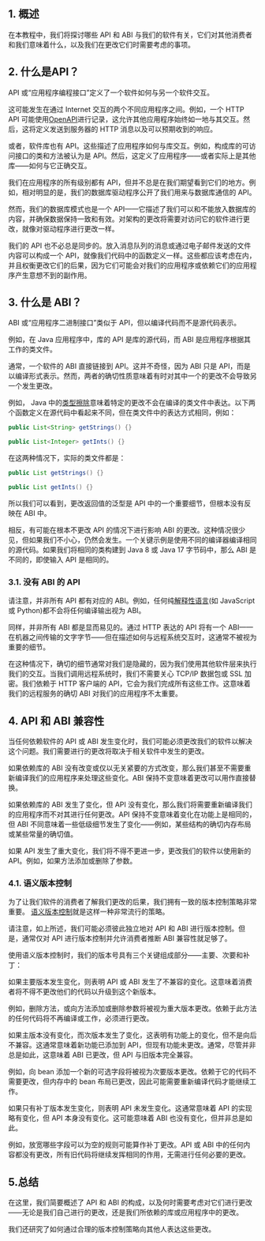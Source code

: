 ## 1. 概述

在本教程中，我们将探讨哪些 API 和 ABI 与我们的软件有关，它们对其他消费者和我们意味着什么，以及我们在更改它们时需要考虑的事项。

## 2. 什么是API？

API 或“应用程序编程接口”定义了一个软件如何与另一个软件交互。

这可能发生在通过 Internet 交互的两个不同应用程序之间。例如，一个 HTTP API 可能使用[OpenAPI](https://www.baeldung.com/spring-rest-openapi-documentation)进行记录，这允许其他应用程序始终如一地与其交互。然后，这将定义发送到服务器的 HTTP 消息以及可以预期收到的响应。

或者，软件库也有 API。这些描述了应用程序如何与库交互。例如，构成库的可访问接口的类和方法被认为是 API。然后，这定义了应用程序——或者实际上是其他库——如何与它正确交互。

我们在应用程序的所有级别都有 API，但并不总是在我们期望看到它们的地方。例如，相对明显的是，我们的数据库驱动程序公开了我们用来与数据库通信的 API。

然而，我们的数据库模式也是一个 API——它描述了我们可以和不能放入数据库的内容，并确保数据保持一致和有效。对架构的更改将需要对访问它的软件进行更改，就像对驱动程序进行更改一样。

我们的 API 也不必总是同步的。放入消息队列的消息或通过电子邮件发送的文件内容可以构成一个 API，就像我们代码中的函数定义一样。这些都应该考虑在内，并且权衡更改它们的后果，因为它们可能会对我们的应用程序或依赖它们的应用程序产生意想不到的副作用。

## 3. 什么是 ABI？

ABI 或“应用程序二进制接口”类似于 API，但以编译代码而不是源代码表示。

例如，在 Java 应用程序中，库的 API 是库的源代码，而 ABI 是应用程序根据其工作的类文件。

通常，一个软件的 ABI 直接链接到 API。这并不奇怪，因为 ABI 只是 API，而是以编译形式表示。然而，两者的确切性质意味着有时对其中一个的更改不会导致另一个发生更改。

例如， Java 中的[类型擦除](https://www.baeldung.com/java-type-erasure)意味着特定的更改不会在编译的类文件中表达。以下两个函数定义在源代码中看起来不同，但在类文件中的表达方式相同，例如：

```java
public List<String> getStrings() {}

public List<Integer> getInts() {}
```

在这两种情况下，实际的类文件都是：

```java
public List getStrings() {}

public List getInts() {}
```

所以我们可以看到，更改返回值的泛型是 API 中的一个重要细节，但根本没有反映在 ABI 中。

相反，有可能在根本不更改 API 的情况下进行影响 ABI 的更改。这种情况很少见，但如果我们不小心，仍然会发生。一个关键示例是使用不同的编译器编译相同的源代码。如果我们将相同的类构建到 Java 8 或 Java 17 字节码中，那么 ABI 是不同的，即使输入 API 是相同的。

### 3.1. 没有 ABI 的 API

请注意，并非所有 API 都有对应的 ABI。例如，任何纯[解释性语言](https://www.baeldung.com/cs/compiled-vs-interpreted-languages)(如 JavaScript 或 Python)都不会将任何编译输出视为 ABI。

同样，并非所有 ABI 都是显而易见的。通过 HTTP 表达的 API 将有一个 ABI——在机器之间传输的文字字节——但在描述如何与远程系统交互时，这通常不被视为重要的细节。

在这种情况下，确切的细节通常对我们是隐藏的，因为我们使用其他软件层来执行我们的交互。当我们调用远程系统时，我们不需要关心 TCP/IP 数据包或 SSL 加密。我们依赖于 HTTP 客户端的 API，它会为我们完成所有这些工作。这意味着我们的远程服务的确切 ABI 对我们的应用程序不太重要。

## 4. API 和 ABI 兼容性

当任何依赖软件的 API 或 ABI 发生变化时，我们可能必须更改我们的软件以解决这个问题。我们需要进行的更改将取决于相关软件中发生的更改。

如果依赖库的 ABI 没有改变或仅以无关紧要的方式改变，那么我们甚至不需要重新编译我们的应用程序来处理这些变化。ABI 保持不变意味着更改可以用作直接替换。

如果依赖库的 ABI 发生了变化，但 API 没有变化，那么我们将需要重新编译我们的应用程序而不对其进行任何更改。API 保持不变意味着变化在功能上是相同的，但 ABI 不同意味着一些低级细节发生了变化——例如，某些结构的确切内存布局或某些常量的确切值。

如果 API 发生了重大变化，我们将不得不更进一步，更改我们的软件以使用新的 API。例如，如果方法添加或删除了参数。

### 4.1. 语义版本控制

为了让我们软件的消费者了解我们更改的后果，我们拥有一致的版本控制策略非常重要。 [语义版本控制](https://www.baeldung.com/cs/semantic-versioning)就是这样一种非常流行的策略。

请注意，如上所述，我们可能必须彼此独立地对 API 和 ABI 进行版本控制。但是，通常仅对 API 进行版本控制并允许消费者推断 ABI 兼容性就足够了。

使用语义版本控制时，我们的版本号具有三个关键组成部分——主要、次要和补丁：

如果主要版本发生变化，则表明 API 或 ABI 发生了不兼容的变化。这意味着消费者将不得不更改他们的代码以升级到这个新版本。

例如，删除方法，或向方法添加或删除参数将被视为重大版本更改。依赖于此方法的任何代码将不再编译或工作，必须进行更改。

如果主版本没有变化，而次版本发生了变化，这表明有功能上的变化，但不是向后不兼容。这通常意味着新功能已添加到 API，但现有功能未更改。通常，尽管并非总是如此，这意味着 ABI 已更改，但 API 与旧版本完全兼容。

例如，向 bean 添加一个新的可选字段将被视为次要版本更改。依赖于它的代码不需要更改，但内存中的 bean 布局已更改，因此可能需要重新编译代码才能继续工作。

如果只有补丁版本发生变化，则表明 API 未发生变化。这通常意味着 API 的实现略有变化，但 API 本身没有变化。这可能意味着 ABI 也没有变化，但并非总是如此。

例如，放宽哪些字段可以为空的规则可能算作补丁更改。API 或 ABI 中的任何内容都没有更改，所有旧代码将继续发挥相同的作用，无需进行任何必要的更改。

## 5.总结

在这里，我们简要概述了 API 和 ABI 的构成，以及何时需要考虑对它们进行更改——无论是我们自己进行的更改，还是我们所依赖的库或应用程序中的更改。

我们还研究了如何通过合理的版本控制策略向其他人表达这些更改。